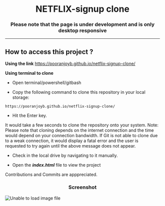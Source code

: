 <h1 align="center">NETFLIX-signup clone </h1>


<h3 align="center">Please note that the page is under development and is only desktop responsive</h3>

---

## How to access this project ?
 
 **Using the link**
https://pooranjoyb.github.io/netflix-signup-clone/


 **Using terminal to clone**

- Open terminal/powershell/gitbash 

- Copy the following command to clone this repository in your local storage:
```
https://pooranjoyb.github.io/netflix-signup-clone/
```
- Hit the Enter key.

It would take a few seconds to clone the repository onto your system.
Note: Please note that cloning depends on the internet connection and the time would depend on your connection bandwidth. If Git is not able to clone due to a weak connection, it would display a fatal error and the user is requested to try again until the above message does not appear.

- Check in the local drive by navigating to it manually.

- Open the ***index.html*** file to view the project

Contributions and Commits are apppreciated. 

<h3 align="center">Screenshot </h3>

![Unable to load image file](https://github.com/pooranjoyb/netflix-signup-clone/blob/master/sample.png?raw=true)
